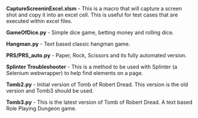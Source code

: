 <b>CaptureScreeninExcel.xlsm</b> - This is a macro that will capture a screen shot and copy it into an excel cell.  This is useful for test cases that are executed within excel files.

<b>GameOfDice.py</b> - Simple dice game, betting money and rolling dice.

<b>Hangman.py</b> - Text based classic hangman game.

<b>PRS/PRS_auto.py</b> - Paper, Rock, Scissors and its fully automated version.

<b>Splinter Troubleshooter</b> - This is a method to be used with Splinter (a Selenium webwrapper) to help find elements on a page.

<b>Tomb2.py</b> - Initial version of Tomb of Robert Dread.  This version is the old version and Tomb3 should be used.

<b>Tomb3.py</b> - This is the latest version of Tomb of Robert Dread.  A text based Role Playing Dungeon game. 
